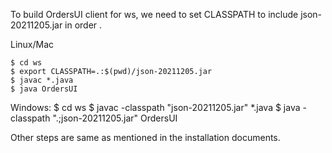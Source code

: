 To build OrdersUI client for ws, we need to set CLASSPATH to include json-20211205.jar in order .

Linux/Mac
```
$ cd ws
$ export CLASSPATH=.:$(pwd)/json-20211205.jar
$ javac *.java
$ java OrdersUI
```

Windows:
$ cd ws
$ javac -classpath "json-20211205.jar" *.java
$ java -classpath ".;json-20211205.jar" OrdersUI

Other steps are same as mentioned in the installation documents.


